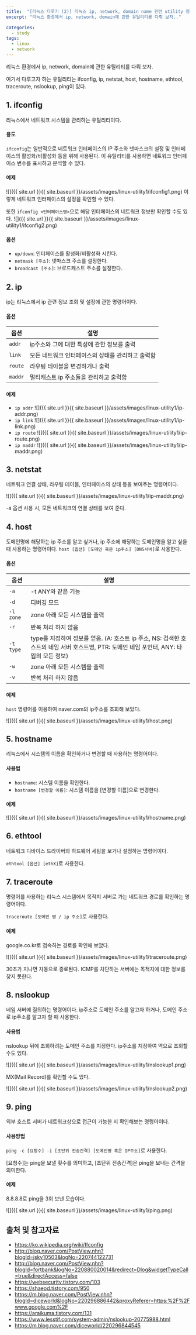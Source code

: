 ```yaml
---
title:  "[리눅스 다루기 (2)] 리눅스 ip, network, domain name 관련 utility 정리"
excerpt: "리눅스 환경에서 ip, network, domain에 관한 유틸리티를 다뤄 보자.."

categories:
  - study
tags:
  - linux
  - network
---
```


리눅스 환경에서 ip, network, domain에 관한 유틸리티를 다뤄 보자.

여기서 다루고자 하는 유틸리티는 ifconfig, ip, netstat, host, hostname, ethtool, traceroute, nslookup, ping이 있다.

## 1. ifconfig

리눅스에서 네트워크 시스템을 관리하는 유틸리티이다.

#### 용도
`ifconfig`는 일반적으로 네트워크 인터페이스의 IP 주소와 넷마스크의 설정 및 인터페이스의 활성화/비활성화 등을 위해 사용된다. 이 유틸리티를 사용하면 네트워크 인터페이스 변수를 표시하고 분석할 수 있다.

#### 예제
![]({{ site.url }}{{ site.baseurl }}/assets/images/linux-utility1/ifconfig1.png)
이렇게 네트워크 인터페이스의 설정을 확인할 수 있다.

또한 `ifconfig <인터페이스명>`으로 해당 인터페이스의 네트워크 정보만 확인할 수도 있다.
![]({{ site.url }}{{ site.baseurl }}/assets/images/linux-utility1/ifconfig2.png)

#### 옵션
- `up/down`: 인터페이스를 활성화/비활성화 시킨다.
- `netmask [주소]`: 넷마스크 주소를 설정한다.
- `broadcast [주소]`: 브로드캐스트 주소를 설정한다.

## 2. ip

ip는 리눅스에서 ip 관련 정보 조회 및 설정에 관한 명령어이다.

#### 옵션

| 옵션      | 설명                          |
| ------- | --------------------------- |
| `addr`  | ip주소와 그에 대한 특성에 관한 정보를 출력   |
| `link`  | 모든 네트워크 인터페이스의 상태를 관리하고 출력함 |
| `route` | 라우팅 테이블을 변경하거나 출력           |
| `maddr` | 멀티캐스트 ip 주소들을 관리하고 출력함      |

#### 예제
- `ip addr`
  ![]({{ site.url }}{{ site.baseurl }}/assets/images/linux-utility1/ip-addr.png)
- `ip link`
  ![]({{ site.url }}{{ site.baseurl }}/assets/images/linux-utility1/ip-link.png)
- `ip route`
  ![]({{ site.url }}{{ site.baseurl }}/assets/images/linux-utility1/ip-route.png)
- `ip maddr`
  ![]({{ site.url }}{{ site.baseurl }}/assets/images/linux-utility1/ip-maddr.png)

## 3. netstat

네트워크 연결 상태, 라우팅 테이블, 인터페이스의 상태 등을 보여주는 명령어이다.

![]({{ site.url }}{{ site.baseurl }}/assets/images/linux-utility1/ip-maddr.png)

-a 옵션 사용 시, 모든 네트워크의 연결 상태를 보여 준다.

## 4. host

도메인명에 해당하는 ip 주소를 알고 싶거나, ip 주소에 해당하는 도메인명을 알고 싶을 때 사용하는 명령어이다.
`host [옵션] [도메인 혹은 ip주소] [DNS서버]`로 사용한다.

#### 옵션

| 옵션        | 설명                 |
| --------- | ------------------ |
| `-a`      | -t ANY와 같은 기능      |
| `-d`      | 디버깅 모드             |
| `-l zone` | zone 아래 모든 시스템을 출력 |
| `-r`      | 반복 처리 하지 않음        |
| `-t type` | type를 지정하여 정보를 얻음. (A: 호스트 ip 주소, NS: 검색한 호스트의 네임 서버 호스트명, PTR: 도메인 네임 포인터, ANY: 타입의 모든 정보) |
| `-w`      | zone 아래 모든 시스템을 출력 |
| `-v`      | 반복 처리 하지 않음        |

#### 예제

`host` 명령어를 이용하여 naver.com의 ip주소를 조회해 보았다.

![]({{ site.url }}{{ site.baseurl }}/assets/images/linux-utility1/host.png)

## 5. hostname

리눅스에서 시스템의 이름을 확인하거나 변경할 때 사용하는 명령어이다.

#### 사용법
- `hostname`: 시스템 이름을 확인한다.
- `hostname [변경할 이름]`: 시스템 이름을 [변경할 이름]으로 변경한다.
  
#### 예제

![]({{ site.url }}{{ site.baseurl }}/assets/images/linux-utility1/hostname.png)

## 6. ethtool

네트워크 디바이스 드라이버와 하드웨어 세팅을 보거나 설정하는 명령어이다.

`ethtool [옵션] [ethX]`로 사용한다.

## 7. traceroute

명령어를 사용하는 리눅스 시스템에서 목적지 서버로 가는 네트워크 경로를 확인하는 명령어이다.

`traceroute [도메인 명 / ip 주소]`로 사용한다.

#### 예제

google.co.kr로 접속하는 경로를 확인해 보았다.

![]({{ site.url }}{{ site.baseurl }}/assets/images/linux-utility1/traceroute.png)

30초가 지나면 자동으로 종료된다. ICMP를 차단하는 서버에는 목적지에 대한 정보를 찾지 못한다.

## 8. nslookup

네임 서버에 질의하는 명령어이다.
ip주소로 도메인 주소를 알고자 하거나, 도메인 주소로 ip주소를 알고자 할 때 사용한다.

#### 사용법
nslookup 뒤에 조회하려는 도메인 주소를 지정한다. ip주소를 지정하여 역으로 조회할 수도 있다.

![]({{ site.url }}{{ site.baseurl }}/assets/images/linux-utility1/nslookup1.png)

MX(Mail Record)를 확인할 수도 있다.

![]({{ site.url }}{{ site.baseurl }}/assets/images/linux-utility1/nslookup2.png)

## 9. ping

외부 호스트 서버가 네트워크상으로 접근이 가능한 지 확인해보는 명령어이다.

#### 사용방법

`ping -c [요청수] -i [초단위 전송간격] [도메인명 혹은 IP주소]`로 사용한다.

[요청수]는 ping을 보낼 횟수를 의미하고, [초단위 전송간격]은 ping을 보내는 간격을 의미한다.

#### 예제

8.8.8.8로 ping을 3회 보낸 모습이다.

![]({{ site.url }}{{ site.baseurl }}/assets/images/linux-utility1/ping.png)

## 출처 및 참고자료
- https://ko.wikipedia.org/wiki/Ifconfig
- http://blog.naver.com/PostView.nhn?blogId=jsky10503&logNo=220744122731
- http://blog.naver.com/PostView.nhn?blogId=fortbank&logNo=220880020014&redirect=Dlog&widgetTypeCall=true&directAccess=false
- https://websecurity.tistory.com/103
- https://shaeod.tistory.com/950
- https://m.blog.naver.com/PostView.nhn?blogId=diceworld&logNo=220296886442&proxyReferer=https:%2F%2Fwww.google.com%2F
- https://araikuma.tistory.com/131
- https://www.lesstif.com/system-admin/nslookup-20775988.html
- https://m.blog.naver.com/diceworld/220296844545